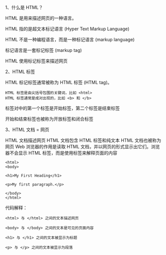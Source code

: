 1、什么是 HTML？

HTML 是用来描述网页的一种语言。

HTML 指的是超文本标记语言 (Hyper Text Markup Language)

HTML 不是一种编程语言，而是一种标记语言 (markup language)

标记语言是一套标记标签 (markup tag)

HTML 使用标记标签来描述网页

2、HTML 标签

HTML 标记标签通常被称为 HTML 标签 (HTML tag)。

	HTML 标签是由尖括号包围的关键词，比如 <html>
	HTML 标签通常是成对出现的，比如 <b> 和 </b>

标签对中的第一个标签是开始标签，第二个标签是结束标签

开始和结束标签也被称为开放标签和闭合标签

3、HTML 文档 = 网页

HTML 文档描述网页
HTML 文档包含 HTML 标签和纯文本
HTML 文档也被称为网页
Web 浏览器的作用是读取 HTML 文档，并以网页的形式显示出它们。浏览器不会显示 HTML 标签，而是使用标签来解释页面的内容

	<html>
	<body>

	<h1>My First Heading</h1>

	<p>My first paragraph.</p>

	</body>
	</html>

代码解释：

	<html> 与 </html> 之间的文本描述网页

	<body> 与 </body> 之间的文本是可见的页面内容

	<h1> 与 </h1> 之间的文本被显示为标题

	<p> 与 </p> 之间的文本被显示为段落